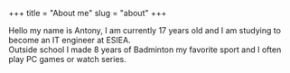 +++
title = "About me"
slug = "about"
+++

Hello my name is Antony, I am currently 17 years old and I am studying to become an IT engineer at ESIEA.  
Outside school I made 8 years of Badminton my favorite sport and I often play PC games or watch series.
